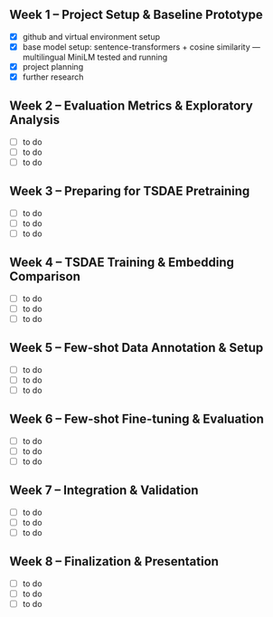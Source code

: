 ## Week 1 – Project Setup & Baseline Prototype

- [x] github and virtual environment setup
- [x] base model setup: sentence-transformers + cosine similarity — multilingual MiniLM tested and running
- [x] project planning
- [x] further research 

## Week 2 – Evaluation Metrics & Exploratory Analysis

- [ ] to do
- [ ] to do 
- [ ] to do

## Week 3 – Preparing for TSDAE Pretraining

- [ ] to do
- [ ] to do
- [ ] to do

## Week 4 – TSDAE Training & Embedding Comparison

- [ ] to do
- [ ] to do
- [ ] to do

## Week 5 – Few-shot Data Annotation & Setup

- [ ] to do
- [ ] to do
- [ ] to do

## Week 6 – Few-shot Fine-tuning & Evaluation

- [ ] to do
- [ ] to do
- [ ] to do

## Week 7 – Integration & Validation

- [ ] to do
- [ ] to do
- [ ] to do

## Week 8 – Finalization & Presentation

- [ ] to do
- [ ] to do
- [ ] to do
